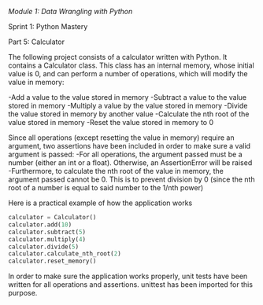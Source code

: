 *Module 1: Data Wrangling with Python*

Sprint 1: Python Mastery

Part 5: Calculator

The following project consists of a calculator written with Python. It contains a Calculator class. This class has an
internal memory, whose initial value is 0, and can perform a number of operations, which will modify the value in
memory:

-Add a value to the value stored in memory
-Subtract a value to the value stored in memory
-Multiply a value by the value stored in memory
-Divide the value stored in memory by another value
-Calculate the nth root of the value stored in memory
-Reset the value stored in memory to 0

Since all operations (except resetting the value in memory) require an argument, two assertions have been included in
order to make sure a valid argument is passed:
-For all operations, the argument passed must be a number (either an int or a float). Otherwise, an AssertionError will
be raised
-Furthermore, to calculate the nth root of the value in memory, the argument passed cannot be 0. This is to prevent 
division by 0 (since the nth root of a number is equal to said number to the 1/nth power)

Here is a practical example of how the application works

```python
calculator = Calculator()
calculator.add(10)
calculator.subtract(5)
calculator.multiply(4)
calculator.divide(5)
calculator.calculate_nth_root(2)
calculator.reset_memory()
```

In order to make sure the application works properly, unit tests have been written for all operations and assertions. 
unittest has been imported for this purpose.



